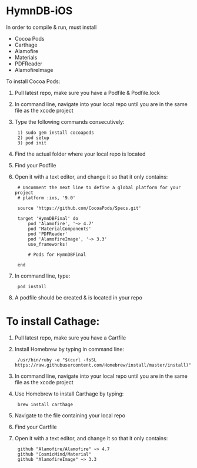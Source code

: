 # HymnDB-iOS

In order to compile & run, must install
- Cocoa Pods
- Carthage
- Alamofire
- Materials
- PDFReader
- AlamofireImage

To install Cocoa Pods:
1) Pull latest repo, make sure you have a Podfile & Podfile.lock
2) In command line, navigate into your local repo until you are in the same file as the xcode project
3) Type the following commands consecutively: 
    
        1) sudo gem install cocoapods
        2) pod setup
        3) pod init

4) Find the actual folder where your local repo is located
5) Find your Podfile
6) Open it with a text editor, and change it so that it only contains:

		# Uncomment the next line to define a global platform for your project
		# platform :ios, '9.0'

		source 'https://github.com/CocoaPods/Specs.git'

		target 'HymnDBFinal' do
			pod 'Alamofire', '~> 4.7'
			pod 'MaterialComponents'
			pod 'PDFReader'
			pod 'AlamofireImage', '~> 3.3'
			use_frameworks!
				 
			# Pods for HymnDBFinal

		end


7) In command line, type:
				
		pod install 

8) A podfile should be created & is located in your repo

# To install Cathage:
1) Pull latest repo, make sure you have a Cartfile
2) Install Homebrew by typing in command line:

		/usr/bin/ruby -e "$(curl -fsSL https://raw.githubusercontent.com/Homebrew/install/master/install)"

2) In command line, navigate into your local repo until you are in the same file as the xcode project
3) Use Homebrew to install Carthage by typing:

    	brew install carthage

4) Navigate to the file containing your local repo
5) Find your Cartfile 
6) Open it with a text editor, and change it so that it only contains:

		github "Alamofire/Alamofire" ~> 4.7
		github "CosmicMind/Material"
		github "AlamofireImage" ~> 3.3



